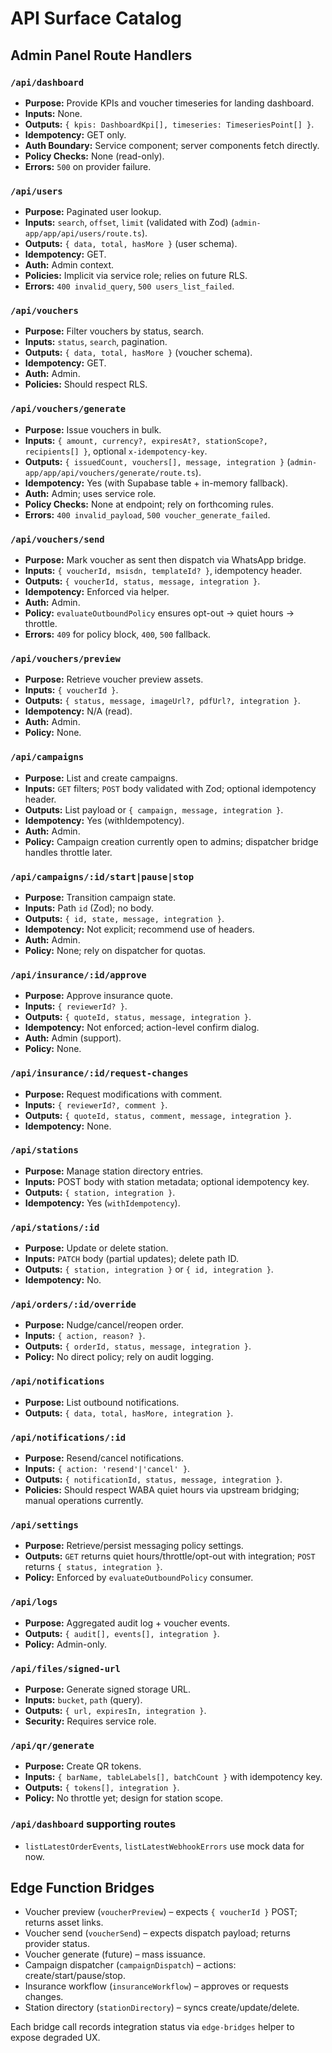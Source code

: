 # API Surface Catalog

## Admin Panel Route Handlers

### `/api/dashboard`
- **Purpose:** Provide KPIs and voucher timeseries for landing dashboard.
- **Inputs:** None.
- **Outputs:** `{ kpis: DashboardKpi[], timeseries: TimeseriesPoint[] }`.
- **Idempotency:** GET only.
- **Auth Boundary:** Service component; server components fetch directly.
- **Policy Checks:** None (read-only).
- **Errors:** `500` on provider failure.

### `/api/users`
- **Purpose:** Paginated user lookup.
- **Inputs:** `search`, `offset`, `limit` (validated with Zod) (`admin-app/app/api/users/route.ts`).
- **Outputs:** `{ data, total, hasMore }` (user schema).
- **Idempotency:** GET.
- **Auth:** Admin context.
- **Policies:** Implicit via service role; relies on future RLS.
- **Errors:** `400 invalid_query`, `500 users_list_failed`.

### `/api/vouchers`
- **Purpose:** Filter vouchers by status, search.
- **Inputs:** `status`, `search`, pagination.
- **Outputs:** `{ data, total, hasMore }` (voucher schema).
- **Idempotency:** GET.
- **Auth:** Admin.
- **Policies:** Should respect RLS.

### `/api/vouchers/generate`
- **Purpose:** Issue vouchers in bulk.
- **Inputs:** `{ amount, currency?, expiresAt?, stationScope?, recipients[] }`, optional `x-idempotency-key`.
- **Outputs:** `{ issuedCount, vouchers[], message, integration }` (`admin-app/app/api/vouchers/generate/route.ts`).
- **Idempotency:** Yes (with Supabase table + in-memory fallback).
- **Auth:** Admin; uses service role.
- **Policy Checks:** None at endpoint; rely on forthcoming rules.
- **Errors:** `400 invalid_payload`, `500 voucher_generate_failed`.

### `/api/vouchers/send`
- **Purpose:** Mark voucher as sent then dispatch via WhatsApp bridge.
- **Inputs:** `{ voucherId, msisdn, templateId? }`, idempotency header.
- **Outputs:** `{ voucherId, status, message, integration }`.
- **Idempotency:** Enforced via helper.
- **Auth:** Admin.
- **Policy:** `evaluateOutboundPolicy` ensures opt-out → quiet hours → throttle.
- **Errors:** `409` for policy block, `400`, `500` fallback.

### `/api/vouchers/preview`
- **Purpose:** Retrieve voucher preview assets.
- **Inputs:** `{ voucherId }`.
- **Outputs:** `{ status, message, imageUrl?, pdfUrl?, integration }`.
- **Idempotency:** N/A (read).
- **Auth:** Admin.
- **Policy:** None.

### `/api/campaigns`
- **Purpose:** List and create campaigns.
- **Inputs:** `GET` filters; `POST` body validated with Zod; optional idempotency header.
- **Outputs:** List payload or `{ campaign, message, integration }`.
- **Idempotency:** Yes (withIdempotency).
- **Auth:** Admin.
- **Policy:** Campaign creation currently open to admins; dispatcher bridge handles throttle later.

### `/api/campaigns/:id/start|pause|stop`
- **Purpose:** Transition campaign state.
- **Inputs:** Path `id` (Zod); no body.
- **Outputs:** `{ id, state, message, integration }`.
- **Idempotency:** Not explicit; recommend use of headers.
- **Auth:** Admin.
- **Policy:** None; rely on dispatcher for quotas.

### `/api/insurance/:id/approve`
- **Purpose:** Approve insurance quote.
- **Inputs:** `{ reviewerId? }`.
- **Outputs:** `{ quoteId, status, message, integration }`.
- **Idempotency:** Not enforced; action-level confirm dialog.
- **Auth:** Admin (support).
- **Policy:** None.

### `/api/insurance/:id/request-changes`
- **Purpose:** Request modifications with comment.
- **Inputs:** `{ reviewerId?, comment }`.
- **Outputs:** `{ quoteId, status, comment, message, integration }`.
- **Idempotency:** None.

### `/api/stations`
- **Purpose:** Manage station directory entries.
- **Inputs:** POST body with station metadata; optional idempotency key.
- **Outputs:** `{ station, integration }`.
- **Idempotency:** Yes (`withIdempotency`).

### `/api/stations/:id`
- **Purpose:** Update or delete station.
- **Inputs:** `PATCH` body (partial updates); delete path ID.
- **Outputs:** `{ station, integration }` or `{ id, integration }`.
- **Idempotency:** No.

### `/api/orders/:id/override`
- **Purpose:** Nudge/cancel/reopen order.
- **Inputs:** `{ action, reason? }`.
- **Outputs:** `{ orderId, status, message, integration }`.
- **Policy:** No direct policy; rely on audit logging.

### `/api/notifications`
- **Purpose:** List outbound notifications.
- **Outputs:** `{ data, total, hasMore, integration }`.

### `/api/notifications/:id`
- **Purpose:** Resend/cancel notifications.
- **Inputs:** `{ action: 'resend'|'cancel' }`.
- **Outputs:** `{ notificationId, status, message, integration }`.
- **Policies:** Should respect WABA quiet hours via upstream bridging; manual operations currently.

### `/api/settings`
- **Purpose:** Retrieve/persist messaging policy settings.
- **Outputs:** `GET` returns quiet hours/throttle/opt-out with integration; `POST` returns `{ status, integration }`.
- **Policy:** Enforced by `evaluateOutboundPolicy` consumer.

### `/api/logs`
- **Purpose:** Aggregated audit log + voucher events.
- **Outputs:** `{ audit[], events[], integration }`.
- **Policy:** Admin-only.

### `/api/files/signed-url`
- **Purpose:** Generate signed storage URL.
- **Inputs:** `bucket`, `path` (query).
- **Outputs:** `{ url, expiresIn, integration }`.
- **Security:** Requires service role.

### `/api/qr/generate`
- **Purpose:** Create QR tokens.
- **Inputs:** `{ barName, tableLabels[], batchCount }` with idempotency key.
- **Outputs:** `{ tokens[], integration }`.
- **Policy:** No throttle yet; design for station scope.

### `/api/dashboard` supporting routes
- `listLatestOrderEvents`, `listLatestWebhookErrors` use mock data for now.

## Edge Function Bridges
- Voucher preview (`voucherPreview`) – expects `{ voucherId }` POST; returns asset links.
- Voucher send (`voucherSend`) – expects dispatch payload; returns provider status.
- Voucher generate (future) – mass issuance.
- Campaign dispatcher (`campaignDispatch`) – actions: create/start/pause/stop.
- Insurance workflow (`insuranceWorkflow`) – approves or requests changes.
- Station directory (`stationDirectory`) – syncs create/update/delete.

Each bridge call records integration status via `edge-bridges` helper to expose degraded UX.

